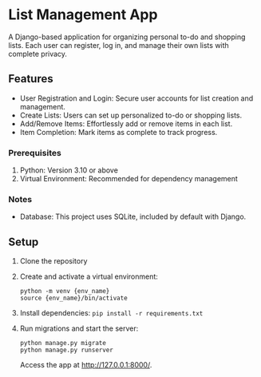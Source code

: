 # List Management App
A Django-based application for organizing personal to-do and shopping lists. Each user can register, log in, and manage their own lists with complete privacy.

## Features
* User Registration and Login: Secure user accounts for list creation and management.
* Create Lists: Users can set up personalized to-do or shopping lists.
* Add/Remove Items: Effortlessly add or remove items in each list.
* Item Completion: Mark items as complete to track progress.

### Prerequisites

1. Python: Version 3.10 or above
2. Virtual Environment: Recommended for dependency management

### Notes

* Database: This project uses SQLite, included by default with Django.

## Setup
1. Clone the repository

2. Create and activate a virtual environment:
    ```
    python -m venv {env_name}
    source {env_name}/bin/activate
    ```

3. Install dependencies:
    `pip install -r requirements.txt`
    
4. Run migrations and start the server:
    ```
    python manage.py migrate
    python manage.py runserver
    ```
    Access the app at http://127.0.0.1:8000/.

